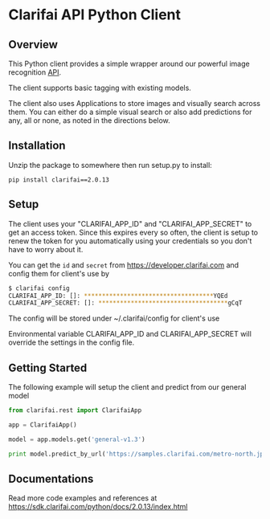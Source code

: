 Clarifai API Python Client
====================


Overview
---------------------
This Python client provides a simple wrapper around our powerful image recognition <a href="https://developer.clarifai.com">API</a>.

The client supports basic tagging with existing models.

The client also uses Applications to store images and visually search across them. You can either do
a simple visual search or also add predictions for any, all or none, as noted in the directions
below.


Installation
---------------------
Unzip the package to somewhere then run setup.py to install:
```
pip install clarifai==2.0.13
```


Setup
---------------------
The client uses your "CLARIFAI_APP_ID" and "CLARIFAI_APP_SECRET" to get an access token. Since this
expires every so often, the client is setup to renew the token for you automatically using your
credentials so you don't have to worry about it.

You can get the `id` and `secret` from https://developer.clarifai.com and config them for client's use by

```bash
$ clarifai config
CLARIFAI_APP_ID: []: ************************************YQEd
CLARIFAI_APP_SECRET: []: ************************************gCqT

```

The config will be stored under ~/.clarifai/config for client's use

Environmental variable CLARIFAI_APP_ID and CLARIFAI_APP_SECRET will override the settings in the config file.


Getting Started
---------------------
The following example will setup the client and predict from our general model
```python
from clarifai.rest import ClarifaiApp

app = ClarifaiApp()

model = app.models.get('general-v1.3')

print model.predict_by_url('https://samples.clarifai.com/metro-north.jpg')
```

Documentations
---------------------
Read more code examples and references at https://sdk.clarifai.com/python/docs/2.0.13/index.html

